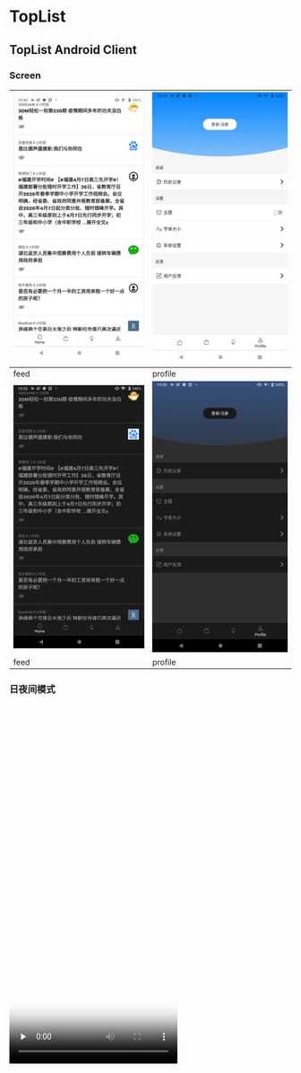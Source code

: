 # TopList
## TopList Android Client
### Screen

|![demo1](https://github.com/JarvisGG/TopList/blob/develop/screens/device-2020-03-26-195007.png?raw=true "demo1")|![demo2](https://github.com/JarvisGG/TopList/blob/develop/screens/device-2020-03-26-195326.png?raw=true "demo2")|
|---|---|
|feed|profile|
|![demo3](https://github.com/JarvisGG/TopList/blob/develop/screens/device-2020-03-26-195514.png?raw=true "demo3")|![demo4](https://github.com/JarvisGG/TopList/blob/develop/screens/device-2020-03-26-195529.png?raw=true "demo4")|
|feed|profile|

### 日夜间模式
<video id="video" width="300" height="640" controls="" preload="none" poster="https://github.com/JarvisGG/TopList/blob/develop/screens/device-2020-03-26-195007.png?raw=true">
<source id="mp4" src="https://github.com/JarvisGG/TopList/blob/develop/screens/device-2020-03-26-195410.mp4?raw=true" type="video/mp4">
</video>

